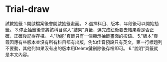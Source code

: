 # Trial-draw
試教抽籤
1.開啟檔案後會開啟抽籤畫面。
2.選擇科目、版本、年段後可以開始抽籤。
3.停止抽籤後會將該科目寫入"結果"頁籤，選完成鈕後要去結果看是否正確，正確後記得存檔。
4."功能"頁籤只有一個顯示抽籤畫面的按鈕。
5."版本"頁籤因應有些版本並沒有所有科目都有出版，例如佳音預設只有英文，第一行標題列不要動，其他列如果沒有出的版本用Delete鍵刪除後存檔即可。
6."說明"頁籤就是本文內容。
